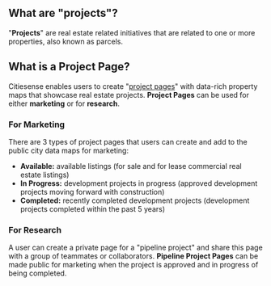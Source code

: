## What are "projects"?
"__Projects__" are real estate related initiatives that are related to one or more properties, also known as parcels. 

## What is a Project Page?
Citiesense enables users to create "[project pages](http://www.citiesense.com/projects/3772)" with data-rich property maps that showcase real estate projects. __Project Pages__ can be used for either __marketing__ or for __research__. 

### __For Marketing__
There are 3 types of project pages that users can create and add to the public city data maps for marketing:
* __Available:__ available listings (for sale and for lease commercial real estate listings)
* __In Progress:__ development projects in progress (approved development projects moving forward with construction)
* __Completed:__ recently completed development projects (development projects completed within the past 5 years) 

### __For Research__
A user can create a private page for a "pipeline project" and share this page with a group of teammates or collaborators. __Pipeline Project Pages__ can be made public for marketing when the project is approved and in progress of being completed.  
